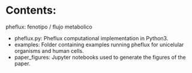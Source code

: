 # Contents:

pheflux: fenotipo / flujo metabolico

- pheflux.py: Pheflux computational implementation in Python3.
- examples: Folder containing examples running pheflux for unicelular organisms and human cells.
- paper_figures: Jupyter notebooks used to generate the figures of the paper.

